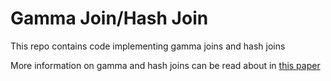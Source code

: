 Gamma Join/Hash Join
====

This repo contains code implementing gamma joins and hash joins

More information on gamma and hash joins can be read about in  <a href="http://apps.cs.utexas.edu/tech_reports/reports/tr/TR-2030.pdf"> this paper </a>
